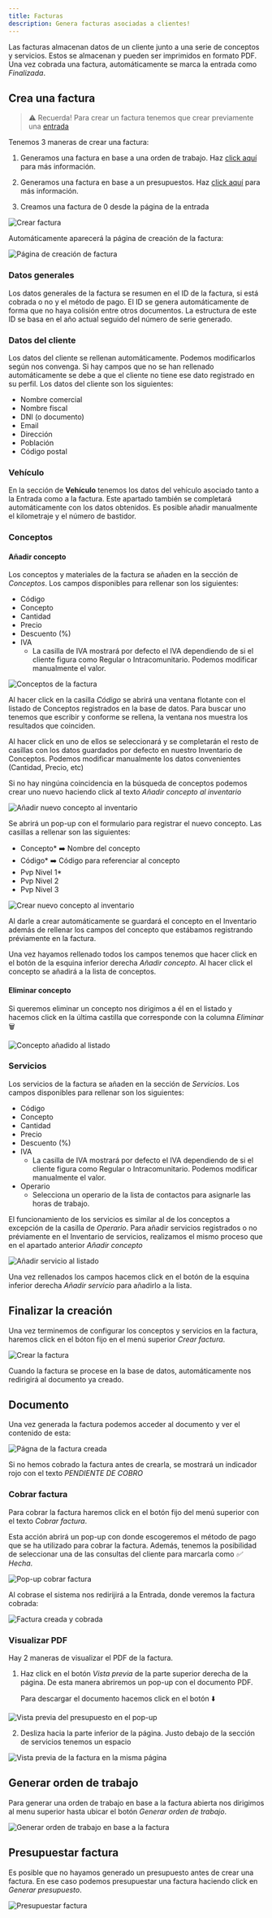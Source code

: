 ```yaml
---
title: Facturas
description: Genera facturas asociadas a clientes!
---
```


Las facturas almacenan datos de un cliente junto a una serie de conceptos y servicios. Estos se almacenan y pueden ser imprimidos en formato PDF. Una vez cobrada una factura, automáticamente se marca la entrada como _Finalizada_.

## Crea una factura

> ⚠️ Recuerda! Para crear un factura tenemos que crear previamente una [entrada](/guia/entradas)

Tenemos 3 maneras de crear una factura:

1. Generamos una factura en base a una orden de trabajo. Haz [click aquí](/es/guia/ordenes-trabajo/#presupuestar-orden-de-trabajo) para más información.

2. Generamos una factura en base a un presupuestos. Haz [click aquí](/es/guia/presupuestos/#facturar-presupuesto) para más información.

3. Creamos una factura de 0 desde la página de la entrada

![Crear factura](../../../../assets/images/guia/crear-factura.png "Crear factura")

Automáticamente aparecerá la página de creación de la factura:

![Página de creación de factura](../../../../assets/images/guia/factura-crear-pagina.png "Página de creación de factura")

### Datos generales

Los datos generales de la factura se resumen en el ID de la factura, si está cobrada o no y el método de pago. El ID se genera automáticamente de forma que no haya colisión entre otros documentos. La estructura de este ID se basa en el año actual seguido del número de serie generado.

### Datos del cliente

Los datos del cliente se rellenan automáticamente. Podemos modificarlos según nos convenga. Si hay campos que no se han rellenado automáticamente se debe a que el cliente no tiene ese dato registrado en su perfil. Los datos del cliente son los siguientes:

- Nombre comercial
- Nombre fiscal
- DNI (o documento)
- Email
- Dirección
- Población
- Código postal

### Vehículo

En la sección de **Vehículo** tenemos los datos del vehículo asociado tanto a la Entrada como a la factura. Este apartado también se completará automáticamente con los datos obtenidos.
Es posible añadir manualmente el kilometraje y el número de bastidor.

### Conceptos

#### Añadir concepto

Los conceptos y materiales de la factura se añaden en la sección de _Conceptos_. Los campos disponibles para rellenar son los siguientes:

- Código
- Concepto
- Cantidad
- Precio
- Descuento (%)
- IVA
  - La casilla de IVA mostrará por defecto el IVA dependiendo de si el cliente figura como Regular o Intracomunitario. Podemos modificar manualmente el valor.

![Conceptos de la factura](../../../../assets/images/guia/entrada-conceptos.png "Conceptos de la factura")

Al hacer click en la casilla _Código_ se abrirá una ventana flotante con el listado de Conceptos registrados en la base de datos. Para buscar uno tenemos que escribir y conforme se rellena, la ventana nos muestra los resultados que coinciden.

Al hacer click en uno de ellos se seleccionará y se completarán el resto de casillas con los datos guardados por defecto en nuestro Inventario de Conceptos. Podemos modificar manualmente los datos convenientes (Cantidad, Precio, etc)

Si no hay ningúna coincidencia en la búsqueda de conceptos podemos crear uno nuevo haciendo click al texto _Añadir concepto al inventario_

![Añadir nuevo concepto al inventario](../../../../assets/images/guia/entrada-nuevo-concepto.png "Añadir nuevo concepto al inventario")

Se abrirá un pop-up con el formulario para registrar el nuevo concepto. Las casillas a rellenar son las siguientes:

- Concepto* ➡️ Nombre del concepto
- Código* ➡️ Código para referenciar al concepto
- Pvp Nivel 1*
- Pvp Nivel 2
- Pvp Nivel 3

![Crear nuevo concepto al inventario](../../../../assets/images/guia/entrada-crear-concepto.png "Crear nuevo concepto al inventario")

Al darle a crear automáticamente se guardará el concepto en el Inventario además de rellenar los campos del concepto que estábamos registrando préviamente en la factura.

Una vez hayamos rellenado todos los campos tenemos que hacer click en el botón de la esquina inferior derecha _Añadir concepto_. Al hacer click el concepto se añadirá a la lista de conceptos.

#### Eliminar concepto

Si queremos eliminar un concepto nos dirigimos a él en el listado y hacemos click en la última castilla que corresponde con la columna _Eliminar_ 🗑️

![Concepto añadido al listado](../../../../assets/images/guia/entrada-concepto-añadido.png "Concepto añadido al listado")

### Servicios

Los servicios de la factura se añaden en la sección de _Servicios_. Los campos disponibles para rellenar son los siguientes:

- Código
- Concepto
- Cantidad
- Precio
- Descuento (%)
- IVA
  - La casilla de IVA mostrará por defecto el IVA dependiendo de si el cliente figura como Regular o Intracomunitario. Podemos modificar manualmente el valor.
- Operario
  - Selecciona un operario de la lista de contactos para asignarle las horas de trabajo.

El funcionamiento de los servicios es similar al de los conceptos a excepción de la casilla de _Operario_. Para añadir servicios registrados o no préviamente en el Inventario de servicios, realizamos el mismo proceso que en el apartado anterior _Añadir concepto_

![Añadir servicio al listado](../../../../assets/images/guia/entrada-añadir-servicio.png "Añadir servicio al listado")

Una vez rellenados los campos hacemos click en el botón de la esquina inferior derecha _Añadir servicio_ para añadirlo a la lista.

## Finalizar la creación

Una vez terminemos de configurar los conceptos y servicios en la factura, haremos click en el bóton fijo en el menú superior _Crear factura_.

![Crear la factura](../../../../assets/images/guia/entrada-factura-menu-superior.png "Crear la factura")

Cuando la factura se procese en la base de datos, automáticamente nos redirigirá al documento ya creado.

## Documento

Una vez generada la factura podemos acceder al documento y ver el contenido de esta:

![Págna de la factura creada](../../../../assets/images/guia/factura-creada.png "Págna de la factura creada")

Si no hemos cobrado la factura antes de crearla, se mostrará un indicador rojo con el texto _PENDIENTE DE COBRO_

### Cobrar factura

Para cobrar la factura haremos click en el botón fijo del menú superior con el texto _Cobrar factura_.

Esta acción abrirá un pop-up con donde escogeremos el método de pago que se ha utilizado para cobrar la factura. Además, tenemos la posibilidad de seleccionar una de las consultas del cliente para marcarla como _✅ Hecha_.

![Pop-up cobrar factura](../../../../assets/images/guia/cobrar-factura-modal.png "Pop-up cobrar factura")

Al cobrase el sistema nos redirijirá a la Entrada, donde veremos la factura cobrada:

![Factura creada y cobrada](../../../../assets/images/guia/factura-cobrada.png "Factura creada y cobrada")

### Visualizar PDF

Hay 2 maneras de visualizar el PDF de la factura.

1. Haz click en el botón _Vista previa_ de la parte superior derecha de la página. De esta manera abriremos un pop-up con el documento PDF.

    Para descargar el documento hacemos click en el botón ⬇️

![Vista previa del presupuesto en el pop-up](../../../../assets/images/guia/presupuesto-vista-previa-modal.png "Vista previa del presupuesto en el pop-up")

2. Desliza hacia la parte inferior de la página. Justo debajo de la sección de servicios tenemos un espacio

![Vista previa de la factura en la misma página](../../../../assets/images/guia/factura-visualizar-inferior.png "Vista previa de la factura en la misma página")

## Generar orden de trabajo

Para generar una orden de trabajo en base a la factura abierta nos dirigimos al menu superior hasta ubicar el botón _Generar orden de trabajo_.

![Generar orden de trabajo en base a la factura](../../../../assets/images/guia/factura-generar-orden.png "Generar orden de trabajo en base a la factura")

## Presupuestar factura

Es posible que no hayamos generado un presupuesto antes de crear una factura. En ese caso podemos presupuestar una factura haciendo click en _Generar presupuesto_.

![Presupuestar factura](../../../../assets/images/guia/factura-generar-presupuesto.png "Presupuestar factura")
